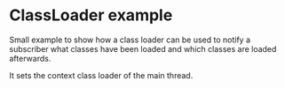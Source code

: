 ClassLoader example
=====================================

Small example to show how a class loader can be used to notify a subscriber what classes have been loaded and which classes are loaded afterwards. 

It sets the context class loader of the main thread.